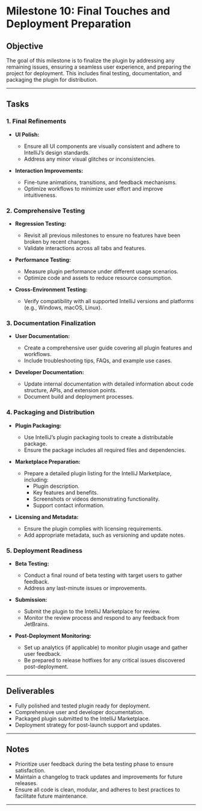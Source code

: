 # Milestone 10: Final Touches and Deployment Preparation

## Objective
The goal of this milestone is to finalize the plugin by addressing any remaining issues, ensuring a seamless user experience, and preparing the project for deployment. This includes final testing, documentation, and packaging the plugin for distribution.

---

## Tasks

### 1. Final Refinements
- **UI Polish:**
  - Ensure all UI components are visually consistent and adhere to IntelliJ’s design standards.
  - Address any minor visual glitches or inconsistencies.

- **Interaction Improvements:**
  - Fine-tune animations, transitions, and feedback mechanisms.
  - Optimize workflows to minimize user effort and improve intuitiveness.

### 2. Comprehensive Testing
- **Regression Testing:**
  - Revisit all previous milestones to ensure no features have been broken by recent changes.
  - Validate interactions across all tabs and features.

- **Performance Testing:**
  - Measure plugin performance under different usage scenarios.
  - Optimize code and assets to reduce resource consumption.

- **Cross-Environment Testing:**
  - Verify compatibility with all supported IntelliJ versions and platforms (e.g., Windows, macOS, Linux).

### 3. Documentation Finalization
- **User Documentation:**
  - Create a comprehensive user guide covering all plugin features and workflows.
  - Include troubleshooting tips, FAQs, and example use cases.

- **Developer Documentation:**
  - Update internal documentation with detailed information about code structure, APIs, and extension points.
  - Document build and deployment processes.

### 4. Packaging and Distribution
- **Plugin Packaging:**
  - Use IntelliJ’s plugin packaging tools to create a distributable package.
  - Ensure the package includes all required files and dependencies.

- **Marketplace Preparation:**
  - Prepare a detailed plugin listing for the IntelliJ Marketplace, including:
    - Plugin description.
    - Key features and benefits.
    - Screenshots or videos demonstrating functionality.
    - Support contact information.

- **Licensing and Metadata:**
  - Ensure the plugin complies with licensing requirements.
  - Add appropriate metadata, such as versioning and update notes.

### 5. Deployment Readiness
- **Beta Testing:**
  - Conduct a final round of beta testing with target users to gather feedback.
  - Address any last-minute issues or improvements.

- **Submission:**
  - Submit the plugin to the IntelliJ Marketplace for review.
  - Monitor the review process and respond to any feedback from JetBrains.

- **Post-Deployment Monitoring:**
  - Set up analytics (if applicable) to monitor plugin usage and gather user feedback.
  - Be prepared to release hotfixes for any critical issues discovered post-deployment.

---

## Deliverables
- Fully polished and tested plugin ready for deployment.
- Comprehensive user and developer documentation.
- Packaged plugin submitted to the IntelliJ Marketplace.
- Deployment strategy for post-launch support and updates.

---

## Notes
- Prioritize user feedback during the beta testing phase to ensure satisfaction.
- Maintain a changelog to track updates and improvements for future releases.
- Ensure all code is clean, modular, and adheres to best practices to facilitate future maintenance.

---
